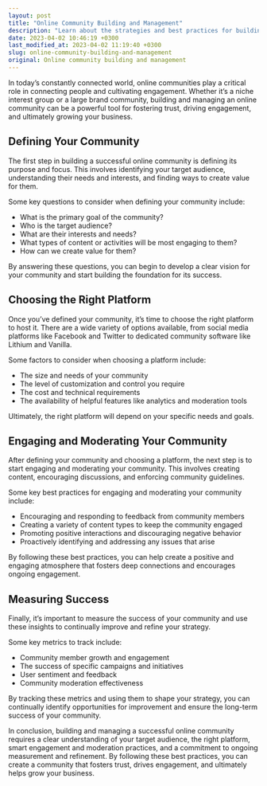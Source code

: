 ```yaml
---
layout: post
title: "Online Community Building and Management"
description: "Learn about the strategies and best practices for building and managing successful online communities."
date: 2023-04-02 10:46:19 +0300
last_modified_at: 2023-04-02 11:19:40 +0300
slug: online-community-building-and-management
original: Online community building and management
---
```

In today’s constantly connected world, online communities play a critical role in connecting people and cultivating engagement. Whether it’s a niche interest group or a large brand community, building and managing an online community can be a powerful tool for fostering trust, driving engagement, and ultimately growing your business.

## Defining Your Community

The first step in building a successful online community is defining its purpose and focus. This involves identifying your target audience, understanding their needs and interests, and finding ways to create value for them.

Some key questions to consider when defining your community include:

* What is the primary goal of the community?
* Who is the target audience?
* What are their interests and needs?
* What types of content or activities will be most engaging to them?
* How can we create value for them?

By answering these questions, you can begin to develop a clear vision for your community and start building the foundation for its success.

## Choosing the Right Platform

Once you’ve defined your community, it’s time to choose the right platform to host it. There are a wide variety of options available, from social media platforms like Facebook and Twitter to dedicated community software like Lithium and Vanilla.

Some factors to consider when choosing a platform include:

* The size and needs of your community
* The level of customization and control you require
* The cost and technical requirements
* The availability of helpful features like analytics and moderation tools

Ultimately, the right platform will depend on your specific needs and goals.

## Engaging and Moderating Your Community

After defining your community and choosing a platform, the next step is to start engaging and moderating your community. This involves creating content, encouraging discussions, and enforcing community guidelines.

Some key best practices for engaging and moderating your community include:

* Encouraging and responding to feedback from community members
* Creating a variety of content types to keep the community engaged
* Promoting positive interactions and discouraging negative behavior
* Proactively identifying and addressing any issues that arise

By following these best practices, you can help create a positive and engaging atmosphere that fosters deep connections and encourages ongoing engagement.

## Measuring Success

Finally, it’s important to measure the success of your community and use these insights to continually improve and refine your strategy.

Some key metrics to track include:

* Community member growth and engagement
* The success of specific campaigns and initiatives
* User sentiment and feedback
* Community moderation effectiveness

By tracking these metrics and using them to shape your strategy, you can continually identify opportunities for improvement and ensure the long-term success of your community.

In conclusion, building and managing a successful online community requires a clear understanding of your target audience, the right platform, smart engagement and moderation practices, and a commitment to ongoing measurement and refinement. By following these best practices, you can create a community that fosters trust, drives engagement, and ultimately helps grow your business.